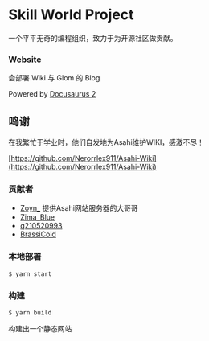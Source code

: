 # Skill World Project

一个平平无奇的编程组织，致力于为开源社区做贡献。

### Website

会部署 Wiki 与 Glom 的 Blog  

Powered by [Docusaurus 2](https://docusaurus.io/)

## 鸣谢

在我繁忙于学业时，他们自发地为Asahi维护WIKI，感激不尽！

[https://github.com/Nerorrlex911/Asahi-Wiki](https://github.com/Nerorrlex911/Asahi-Wiki)

### 贡献者

- [Zoyn_](https://github.com/602723113) 提供Asahi网站服务器的大哥哥
- [Zima_Blue](https://github.com/Nerorrlex911)
- [q210520993](https://github.com/q210520993)
- [BrassiCold](https://github.com/BrassiCold)

### 本地部署
```
$ yarn start
```

### 构建

```
$ yarn build
```
构建出一个静态网站

